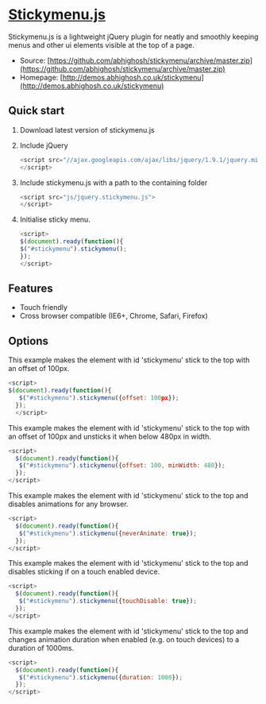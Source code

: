 # [Stickymenu.js](http://demos.abhighosh.co.uk/stickymenu)

Stickymenu.js is a lightweight jQuery plugin for neatly and smoothly keeping menus and other ui elements visible at the top of a page.

* Source: [https://github.com/abhighosh/stickymenu/archive/master.zip](https://github.com/abhighosh/stickymenu/archive/master.zip)
* Homepage: [http://demos.abhighosh.co.uk/stickymenu](http://demos.abhighosh.co.uk/stickymenu)


## Quick start

1. Download latest version of stickymenu.js

2. Include jQuery
	```javascript
	<script src="//ajax.googleapis.com/ajax/libs/jquery/1.9.1/jquery.min.js">
	</script>
	```

3. Include stickymenu.js with a path to the containing folder
	```javascript
	<script src="js/jquery.stickymenu.js">
	</script>
	```

4. Initialise sticky menu.
	```javascript
	<script>
	$(document).ready(function(){
	$("#stickymenu").stickymenu();
	});
	</script>
	```


## Features

* Touch friendly
* Cross browser compatible (IE6+, Chrome, Safari, Firefox)

## Options

This example makes the element with id 'stickymenu' stick to the top with an offset of 100px.

```javascript
<script>
$(document).ready(function(){
   $("#stickymenu").stickymenu({offset: 100px});
  });
  </script>
 ```
 
This example makes the element with id 'stickymenu' stick to the top with an offset of 100px and unsticks it when below 480px in width.
 
```javascript
<script>
  $(document).ready(function(){
   $("#stickymenu").stickymenu({offset: 100, minWidth: 480});
  });
</script>
 ```
 
This example makes the element with id 'stickymenu' stick to the top and disables animations for any browser.

```javascript
<script>
  $(document).ready(function(){
   $("#stickymenu").stickymenu({neverAnimate: true});
  });
</script>
 ```
 
This example makes the element with id 'stickymenu' stick to the top and disables sticking if on a touch enabled device.

```javascript
<script>
  $(document).ready(function(){
   $("#stickymenu").stickymenu({touchDisable: true});
  });
</script>
 ```
 
This example makes the element with id 'stickymenu' stick to the top and changes animation duration when enabled (e.g. on touch devices) to a duration of 1000ms.

```javascript
<script>
  $(document).ready(function(){
   $("#stickymenu").stickymenu({duration: 1000});
  });
</script>
 ```